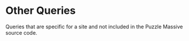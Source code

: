# Other Queries

Queries that are specific for a site and not included in the Puzzle Massive
source code.
